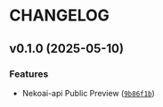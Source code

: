 # CHANGELOG


## v0.1.0 (2025-05-10)

### Features

- Nekoai-api Public Preview
  ([`9b86f1b`](https://github.com/Nya-Foundation/NekoAI-API/commit/9b86f1be7b4a58bcf616ce6c59a7a5ce53dd4ec5))

